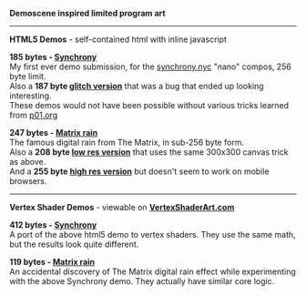 **Demoscene inspired limited program art**

---
**HTML5 Demos** - self-contained html with inline javascript

**185 bytes - [Synchrony](https://shu1.github.io/demo/185b-synchrony.html)**  
My first ever demo submission, for the [synchrony.nyc](http://synchrony.nyc) "nano" compos, 256 byte limit.  
Also a **187 byte [glitch version](https://shu1.github.io/demo/187b-synchrony.html)** that was a bug that ended up looking interesting.  
These demos would not have been possible without various tricks learned from [p01.org](http://www.p01.org/minicraft/)

**247 bytes - [Matrix rain](https://shu1.github.io/demo/247b-matrix.html)**  
The famous digital rain from The Matrix, in sub-256 byte form.  
Also a **208 byte [low res version](https://shu1.github.io/demo/208b-matrix.html)** that uses the same 300x300 canvas trick as above.  
And a **255 byte [high res version](https://shu1.github.io/demo/255b-matrix.html)** but doesn't seem to work on mobile browsers.

---
**Vertex Shader Demos** - viewable on **[VertexShaderArt.com](https://www.vertexshaderart.com)**

**412 bytes - [Synchrony](https://www.vertexshaderart.com/art/SJYTAAwib5eJy8voP)**  
A port of the above html5 demo to vertex shaders. They use the same math, but the results look quite different.

**119 bytes - [Matrix rain](https://www.vertexshaderart.com/art/4MXkkkQvDcbZT2bmy)**  
An accidental discovery of The Matrix digital rain effect while experimenting with the above Synchrony demo. They actually have similar core logic.

